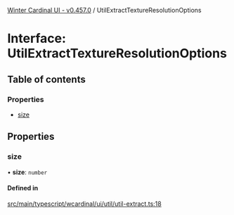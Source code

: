 [Winter Cardinal UI - v0.457.0](../index.md) / UtilExtractTextureResolutionOptions

# Interface: UtilExtractTextureResolutionOptions

## Table of contents

### Properties

- [size](UtilExtractTextureResolutionOptions.md#size)

## Properties

### size

• **size**: `number`

#### Defined in

[src/main/typescript/wcardinal/ui/util/util-extract.ts:18](https://github.com/winter-cardinal/winter-cardinal-ui/blob/v0.457.0/src/main/typescript/wcardinal/ui/util/util-extract.ts#L18)

